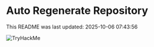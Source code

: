# Auto Regenerate Repository

This README was last updated: 2025-10-06 07:43:56

 ![TryHackMe](https://tryhackme.com/badge/533634)